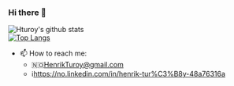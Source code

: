### Hi there 👋


![Hturoy's github stats](https://github-readme-stats.vercel.app/api?username=hturoy)<br>
[![Top Langs](https://github-readme-stats.vercel.app/api/top-langs/?username=hturoy)](https://github.com/hturoy/github-readme-stats)

- 📫 How to reach me: 
  - :norway:HenrikTuroy@gmail.com
  - :information_source:https://no.linkedin.com/in/henrik-tur%C3%B8y-48a76316a


<!--

- 🔭 I’m currently working on ...
- 🌱 I’m currently learning ...
- 👯 I’m looking to collaborate on ...
- 🤔 I’m looking for help with ...
- 💬 Ask me about ...
- 📫 How to reach me: ...
- 😄 Pronouns: ...
- ⚡ Fun fact: ...
-->
